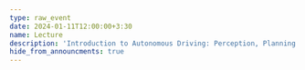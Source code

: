 ```yaml
---
type: raw_event
date: 2024-01-11T12:00:00+3:30
name: Lecture
description: 'Introduction to Autonomous Driving: Perception, Planning Control'
hide_from_announcments: true
---
```

